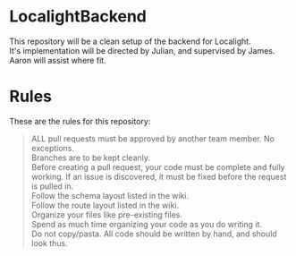 # LocalightBackend<br />
This repository will be a clean setup of the backend for Localight.<br />
It's implementation will be directed by Julian, and supervised by James. Aaron will assist where fit.<br />

# Rules<br />
These are the rules for this repository:<br />
> ALL pull requests must be approved by another team member. No exceptions.<br />
> Branches are to be kept cleanly.<br />
> Before creating a pull request, your code must be complete and fully working. If an issue is discovered, it must be fixed before the request is pulled in.<br />
> Follow the schema layout listed in the wiki.<br />
> Follow the route layout listed in the wiki.<br />
> Organize your files like pre-existing files.<br />
> Spend as much time organizing your code as you do writing it.<br />
> Do not copy/pasta. All code should be written by hand, and should look thus.<br />
